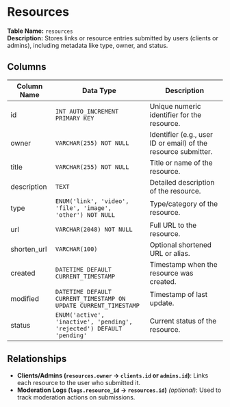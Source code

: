# Resources

**Table Name:** `resources`  
**Description:** Stores links or resource entries submitted by users (clients or admins), including metadata like type, owner, and status.

## Columns

| Column Name | Data Type                                                             | Description                                                    |
| ----------- | --------------------------------------------------------------------- | -------------------------------------------------------------- |
| id          | `INT AUTO_INCREMENT PRIMARY KEY`                                      | Unique numeric identifier for the resource.                    |
| owner       | `VARCHAR(255) NOT NULL`                                               | Identifier (e.g., user ID or email) of the resource submitter. |
| title       | `VARCHAR(255) NOT NULL`                                               | Title or name of the resource.                                 |
| description | `TEXT`                                                                | Detailed description of the resource.                          |
| type        | `ENUM('link', 'video', 'file', 'image', 'other') NOT NULL`            | Type/category of the resource.                                 |
| url         | `VARCHAR(2048) NOT NULL`                                              | Full URL to the resource.                                      |
| shorten_url | `VARCHAR(100)`                                                        | Optional shortened URL or alias.                               |
| created     | `DATETIME DEFAULT CURRENT_TIMESTAMP`                                  | Timestamp when the resource was created.                       |
| modified    | `DATETIME DEFAULT CURRENT_TIMESTAMP ON UPDATE CURRENT_TIMESTAMP`      | Timestamp of last update.                                      |
| status      | `ENUM('active', 'inactive', 'pending', 'rejected') DEFAULT 'pending'` | Current status of the resource.                                |

## Relationships

- **Clients/Admins (`resources.owner` → `clients.id` or `admins.id`)**: Links each resource to the user who submitted it.
- **Moderation Logs (`logs.resource_id` → `resources.id`)** _(optional)_: Used to track moderation actions on submissions.
